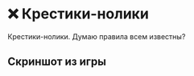 # ❌ Крестики-нолики

Крестики-нолики. Думаю правила всем известны?

## Скриншот из игры

<figure><img src="https://cdn.discordapp.com/attachments/1012381471232757831/1061654218810863647/image.png" alt=""><figcaption></figcaption></figure>
